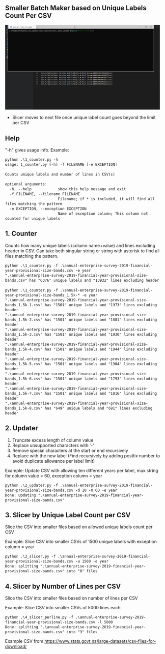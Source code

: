 ## Smaller Batch Maker based on Unique Labels Count Per CSV
![](counter_updater_slicer.gif)
* Slicer moves to next file once unique label count goes beyond the limit per CSV

## Help
"-h" gives usage info. Example:
```
python .\1_counter.py -h
usage: 1_counter.py [-h] -f FILENAME [-e EXCEPTION]

Counts unique labels and number of lines in CSV(s)

optional arguments:
  -h, --help            show this help message and exit
  -f FILENAME, --filename FILENAME
                        Filename; if * is included, it will find all files matching the pattern
  -e EXCEPTION, --exception EXCEPTION
                        Name of exception column; This column not counted for unique labels
```

## 1. Counter
Counts how many unique labels (column name+value) and lines excluding header in CSV.
Can take both singular string or string with asterisk to find all files matching the pattern.
```
python .\1_counter.py -f .\annual-enterprise-survey-2019-financial-year-provisional-size-bands.csv -e year
".\annual-enterprise-survey-2019-financial-year-provisional-size-bands.csv" has "6376" unique labels and "13932" lines excluding header

python .\1_counter.py -f .\annual-enterprise-survey-2019-financial-year-provisional-size-bands_1.5k-* -e year
".\annual-enterprise-survey-2019-financial-year-provisional-size-bands_1.5k-1.csv" has "1501" unique labels and "1973" lines excluding header
".\annual-enterprise-survey-2019-financial-year-provisional-size-bands_1.5k-2.csv" has "1501" unique labels and "1881" lines excluding header
".\annual-enterprise-survey-2019-financial-year-provisional-size-bands_1.5k-3.csv" has "1501" unique labels and "1930" lines excluding header
".\annual-enterprise-survey-2019-financial-year-provisional-size-bands_1.5k-4.csv" has "1501" unique labels and "1944" lines excluding header
".\annual-enterprise-survey-2019-financial-year-provisional-size-bands_1.5k-5.csv" has "1501" unique labels and "1904" lines excluding header
".\annual-enterprise-survey-2019-financial-year-provisional-size-bands_1.5k-6.csv" has "1501" unique labels and "1793" lines excluding header
".\annual-enterprise-survey-2019-financial-year-provisional-size-bands_1.5k-7.csv" has "1501" unique labels and "1816" lines excluding header
".\annual-enterprise-survey-2019-financial-year-provisional-size-bands_1.5k-8.csv" has "649" unique labels and "691" lines excluding header
```

## 2. Updater
1. Truncate excess length of column value
2. Replace unsupported characters with '-'
3. Remove special characters at the start or end recursively
4. Replace with the new label (Find recursively by adding postfix number to avoid duplicate allowance per label limit) 

Example: Update CSV with allowing ten different years per label, max string for column value = 60, exception column = year
```
python .\2_updater.py -f .\annual-enterprise-survey-2019-financial-year-provisional-size-bands.csv -d 10 -m 60 -e year
Done: Updating ".\annual-enterprise-survey-2019-financial-year-provisional-size-bands.csv"
```

## 3. Slicer by Unique Label Count per CSV
Slice the CSV into smaller files based on allowed unique labels count per CSV

Example: Slice CSV into smaller CSVs of 1500 unique labels with exception column = year
```
python .\3_slicer.py -f .\annual-enterprise-survey-2019-financial-year-provisional-size-bands.csv -u 1500 -e year
Done: splitting ".\annual-enterprise-survey-2019-financial-year-provisional-size-bands.csv" into "8" files
```

## 4. Slicer by Number of Lines per CSV
Slice the CSV into smaller files based on number of lines per CSV

Example: Slice CSV into smaller CSVs of 5000 lines each
```
python .\4_slicer_perline.py -f .\annual-enterprise-survey-2019-financial-year-provisional-size-bands.csv -l 5000
Done: splitting ".\annual-enterprise-survey-2019-financial-year-provisional-size-bands.csv" into "3" files
```

Example CSV from
https://www.stats.govt.nz/large-datasets/csv-files-for-download/
```